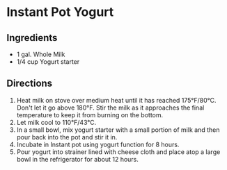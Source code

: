 # Instant Pot Yogurt
## Ingredients
- 1 gal. Whole Milk
- 1/4 cup Yogurt starter 

## Directions
1. Heat milk on stove over medium heat until it has reached 175&deg;F/80&deg;C. Don't let it go above 180&deg;F. Stir the milk as it approaches the final temperature to keep it from burning on the bottom.
2. Let milk cool to 110&deg;F/43&deg;C.
3. In a small bowl, mix yogurt starter with a small portion of milk and then pour back into the pot and stir it in. 
4. Incubate in Instant pot using yogurt function for 8 hours. 
5. Pour yogurt into strainer lined with cheese cloth and place atop a large bowl in the refrigerator for about 12 hours. 